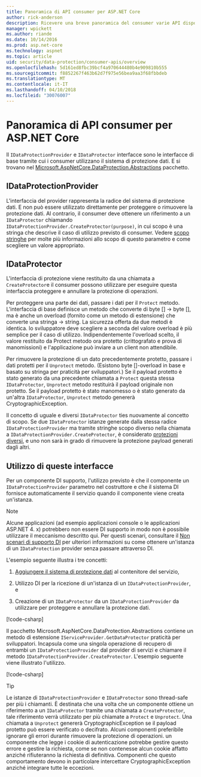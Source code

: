 ```yaml
---
title: Panoramica di API consumer per ASP.NET Core
author: rick-anderson
description: Ricevere una breve panoramica del consumer varie API disponibili all'interno della libreria di protezione dei dati di ASP.NET Core.
manager: wpickett
ms.author: riande
ms.date: 10/14/2016
ms.prod: asp.net-core
ms.technology: aspnet
ms.topic: article
uid: security/data-protection/consumer-apis/overview
ms.openlocfilehash: 5d161ed8fbc39bcf4a970644480b4e909810b555
ms.sourcegitcommit: f8852267f463b62d7f975e56bea9aa3f68fbbdeb
ms.translationtype: MT
ms.contentlocale: it-IT
ms.lasthandoff: 04/10/2018
ms.locfileid: "30076007"
---
```

# <a name="consumer-apis-overview-for-aspnet-core"></a>Panoramica di API consumer per ASP.NET Core

Il `IDataProtectionProvider` e `IDataProtector` interfacce sono le interfacce di base tramite cui i consumer utilizzano il sistema di protezione dati. E si trovano nel [Microsoft.AspNetCore.DataProtection.Abstractions](https://www.nuget.org/packages/Microsoft.AspNetCore.DataProtection.Abstractions/) pacchetto.

## <a name="idataprotectionprovider"></a>IDataProtectionProvider

L'interfaccia del provider rappresenta la radice del sistema di protezione dati. E non può essere utilizzato direttamente per proteggere o rimuovere la protezione dati. Al contrario, il consumer deve ottenere un riferimento a un `IDataProtector` chiamando `IDataProtectionProvider.CreateProtector(purpose)`, in cui scopo è una stringa che descrive il caso di utilizzo previsto di consumer. Vedere [scopo stringhe](xref:security/data-protection/consumer-apis/purpose-strings) per molte più informazioni allo scopo di questo parametro e come scegliere un valore appropriato.

## <a name="idataprotector"></a>IDataProtector

L'interfaccia di protezione viene restituito da una chiamata a `CreateProtector`e il consumer possono utilizzare per eseguire questa interfaccia proteggere e annullare la protezione di operazioni.

Per proteggere una parte dei dati, passare i dati per il `Protect` metodo. L'interfaccia di base definisce un metodo che converte di byte [] -> byte [], ma è anche un overload (fornito come un metodo di estensione) che converte una stringa -> string. La sicurezza offerta da due metodi è identica. lo sviluppatore deve scegliere a seconda del valore overload è più semplice per il caso di utilizzo. Indipendentemente l'overload scelto, il valore restituito da Protect metodo ora protetto (crittografato e prova di manomissioni) e l'applicazione può inviare a un client non attendibile.

Per rimuovere la protezione di un dato precedentemente protetto, passare i dati protetti per il `Unprotect` metodo. (Esistono byte []-overload in base e basato su stringa per praticità per sviluppatori.) Se il payload protetto è stato generato da una precedente chiamata a `Protect` questa stessa `IDataProtector`, `Unprotect` metodo restituirà il payload originale non protetto. Se il payload protetto è stato manomesso o è stato generato da un'altra `IDataProtector`, `Unprotect` metodo genererà CryptographicException.

Il concetto di uguale e diversi `IDataProtector` ties nuovamente al concetto di scopo. Se due `IDataProtector` istanze generate dalla stessa radice `IDataProtectionProvider` ma tramite stringhe scopo diverso nella chiamata a `IDataProtectionProvider.CreateProtector`, è considerato [protezioni diversi](xref:security/data-protection/consumer-apis/purpose-strings), e uno non sarà in grado di rimuovere la protezione payload generati dagli altri.

## <a name="consuming-these-interfaces"></a>Utilizzo di queste interfacce

Per un componente DI supporto, l'utilizzo previsto è che il componente un `IDataProtectionProvider` parametro nel costruttore e che il sistema DI fornisce automaticamente il servizio quando il componente viene creata un'istanza.

> [!NOTE]
> Alcune applicazioni (ad esempio applicazioni console o le applicazioni ASP.NET 4. x) potrebbero non essere DI supporto in modo non è possibile utilizzare il meccanismo descritto qui. Per questi scenari, consultare il [Non scenari di supporto DI](xref:security/data-protection/configuration/non-di-scenarios) per ulteriori informazioni su come ottenere un'istanza di un `IDataProtection` provider senza passare attraverso DI.

L'esempio seguente illustra i tre concetti:

1. [Aggiungere il sistema di protezione dati](xref:security/data-protection/configuration/overview) al contenitore del servizio,

2. Utilizzo DI per la ricezione di un'istanza di un `IDataProtectionProvider`, e

3. Creazione di un `IDataProtector` da un `IDataProtectionProvider` da utilizzare per proteggere e annullare la protezione dati.

[!code-csharp[](../using-data-protection/samples/protectunprotect.cs?highlight=26,34,35,36,37,38,39,40)]

Il pacchetto Microsoft.AspNetCore.DataProtection.Abstractions contiene un metodo di estensione `IServiceProvider.GetDataProtector` praticità per sviluppatori. Incapsula come una singola operazione di recupero di entrambi un `IDataProtectionProvider` dal provider di servizi e chiamare il metodo `IDataProtectionProvider.CreateProtector`. L'esempio seguente viene illustrato l'utilizzo.

[!code-csharp[](./overview/samples/getdataprotector.cs?highlight=15)]

>[!TIP]
> Le istanze di `IDataProtectionProvider` e `IDataProtector` sono thread-safe per più i chiamanti. È destinata che una volta che un componente ottiene un riferimento a un `IDataProtector` tramite una chiamata a `CreateProtector`, tale riferimento verrà utilizzato per più chiamate a `Protect` e `Unprotect`. Una chiamata a `Unprotect` genererà CryptographicException se il payload protetto può essere verificato o decifrato. Alcuni componenti preferibile ignorare gli errori durante rimuovere la protezione di operazioni. un componente che legge i cookie di autenticazione potrebbe gestire questo errore e gestire la richiesta, come se non contenesse alcun cookie affatto anziché rifiuteranno la richiesta di definitiva. Componenti che questo comportamento devono in particolare intercettare CryptographicException anziché integrare tutte le eccezioni.
